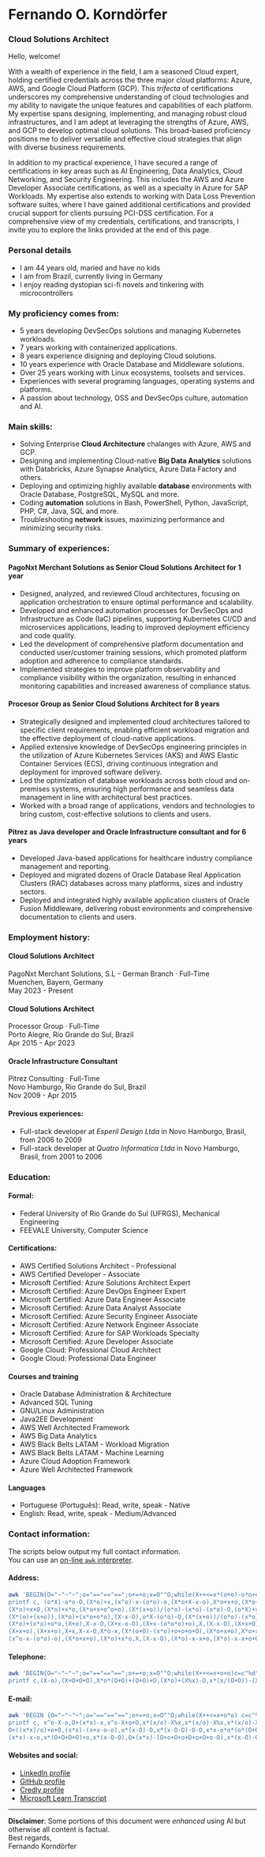 # Fernando O. Korndörfer
### Cloud Solutions Architect

Hello, welcome!

With a wealth of experience in the field, I am a seasoned Cloud expert, holding certified credentials across the three major cloud platforms: Azure, AWS, and Google Cloud Platform (GCP). This *trifecta* of certifications underscores my comprehensive understanding of cloud technologies and my ability to navigate the unique features and capabilities of each platform. My expertise spans designing, implementing, and managing robust cloud infrastructures, and I am adept at leveraging the strengths of Azure, AWS, and GCP to develop optimal cloud solutions. This broad-based proficiency positions me to deliver versatile and effective cloud strategies that align with diverse business requirements.

In addition to my practical experience, I have secured a range of certifications in key areas such as AI Engineering, Data Analytics, Cloud Networking, and Security Engineering. This includes the AWS and Azure Developer Associate certifications, as well as a specialty in Azure for SAP Workloads. My expertise also extends to working with Data Loss Prevention software suites, where I have gained additional certifications and provided crucial support for clients pursuing PCI-DSS certification. For a comprehensive view of my credentials, certifications, and transcripts, I invite you to explore the links provided at the end of this page.

### Personal details
- I am 44 years old, maried and have no kids
- I am from Brazil, currently living in Germany
- I enjoy reading dystopian sci-fi novels and tinkering with microcontrollers

### My proficiency comes from:
- 5 years developing DevSecOps solutions and managing Kubernetes workloads.
- 7 years working with containerized applications.
- 8 years experience disigning and deploying Cloud solutions.
- 10 years experience with Oracle Database and Middleware solutions.
- Over 25 years working with Linux ecosystems, toolsets and services.
- Experiences with several programing languages, operating systems and platforms.
- A passion about technology, OSS and DevSecOps culture, automation and AI.

### Main skills:
-  Solving Enterprise **Cloud Architecture** chalanges with Azure, AWS and GCP.
-  Designing and implementing Cloud-native **Big Data Analytics** solutions with Databricks, Azure Synapse Analytics, Azure Data Factory and others.
-  Deploying and optimizing highliy available **database** environments with Oracle Database, PostgreSQL, MySQL and more.
-  Coding **automation** solutions in Bash, PowerShell, Python, JavaScript, PHP, C#, Java, SQL and more.
-  Troubleshooting **network** issues, maximizing performance and minimizing security risks.

### Summary of experiences:

#### PagoNxt Merchant Solutions as Senior Cloud Solutions Architect for 1 year
- Designed, analyzed, and reviewed Cloud architectures, focusing on application orchestration to ensure optimal performance and scalability.
- Developed and enhanced automation processes for DevSecOps and Infrastructure as Code (IaC) pipelines, supporting Kubernetes CI/CD and microservices applications, leading to improved deployment efficiency and code quality.
- Led the development of comprehensive platform documentation and conducted user/customer training sessions, which promoted platform adoption and adherence to compliance standards.
- Implemented strategies to improve platform observability and compliance visibility within the organization, resulting in enhanced monitoring capabilities and increased awareness of compliance status.

#### Procesor Group as Senior Cloud Solutions Architect for 8 years
- Strategically designed and implemented cloud architectures tailored to specific client requirements, enabling efficient workload migration and the effective deployment of cloud-native applications.
- Applied extensive knowledge of DevSecOps engineering principles in the utilization of Azure Kubernetes Services (AKS) and AWS Elastic Container Services (ECS), driving continuous integration and deployment for improved software delivery.
- Led the optimization of database workloads across both cloud and on-premises systems, ensuring high performance and seamless data management in line with architectural best practices.
- Worked with a broad range of applications, vendors and technologies to bring custom, cost-effective solutions to clients and users.

#### Pitrez as Java developer and Oracle Infrastructure consultant and for 6 years
- Developed Java-based applications for healthcare industry compliance management and reporting.
- Deployed and migrated dozens of Oracle Database Real Application Clusters (RAC) databases across many platforms, sizes and industry sectors.
- Deployed and integrated highly available application clusters of Oracle Fusion Middleware, delivering robust environments and comprehensive documentation to clients and users.

### Employment history:

#### Cloud Solutions Architect
PagoNxt Merchant Solutions, S.L - German Branch · Full-Time\
Muenchen, Bayern, Germany\
May 2023 - Present

#### Cloud Solutions Architect
Processor Group · Full-Time\
Porto Alegre, Rio Grande do Sul, Brazil\
Apr 2015 - Apr 2023

#### Oracle Infrastructure Consultant
Pitrez Consulting · Full-Time\
Novo Hamburgo, Rio Grande do Sul, Brazil\
Nov 2009 - Apr 2015

#### Previous experiences:
- Full-stack developer at *Esperil Design Ltda* in Novo Hamburgo, Brasil, from 2006 to 2009
- Full-stack developer at *Quatro Informatica Ltda* in Novo Hamburgo, Brasil, from 2001 to 2006

### Education:

#### Formal:
- Federal University of Rio Grande do Sul (UFRGS), Mechanical Engineering
- FEEVALE University, Computer Science

#### Certifications:
- AWS Certified Solutions Architect - Professional
- AWS Certified Developer - Associate
- Microsoft Certified: Azure Solutions Architect Expert
- Microsoft Certified: Azure DevOps Engineer Expert
- Microsoft Certified: Azure Data Engineer Associate
- Microsoft Certified: Azure Data Analyst Associate
- Microsoft Certified: Azure Security Engineer Associate
- Microsoft Certified: Azure Network Engineer Associate
- Microsoft Certified: Azure for SAP Workloads Specialty
- Microsoft Certified: Azure Developer Associate
- Google Cloud: Professional Cloud Architect
- Google Cloud: Professional Data Engineer

#### Courses and training
- Oracle Database Administration & Architecture
- Advanced SQL Tuning
- GNU/Linux Administration
- Java2EE Development
- AWS Well Architected Framework
- AWS Big Data Analytics
- AWS Black Belts LATAM - Workload Migration
- AWS Black Belts LATAM - Machine Learning
- Azure Cloud Adoption Framework
- Azure Well Architected Framework

#### Languages
- Portuguese (Português): Read, write, speak - Native
- English: Read, write, speak - Medium/Advanced

### Contact information:

The scripts below output my full contact information.\
You can use an [on-line `awk` interpreter](https://awk.js.org/).

#### Address:
``` sh
awk 'BEGIN{O="~"~"~";o="=="=="==";o+=+o;x=O""O;while(X++<=x*(o+o)-o*o+o)c=c"%c";
printf c, (o*X)-o*o-O,(X*o)+x,(x^o)-x-(o*o)-o,(X*o+X-x-o),X*o+x+o,(X*o+x+o^o+o),
(X*o)+x+O,(X*o)+x*o,(X*o+x+o^o+o),(X*(x+o))/(o*o)-(x*o)-(o*o)-O,(o*X)+x*o+(x+O),
(X*(o)+(x+o)),(X*o)+(x*o+o*o),(X-x-O),o*X-(o*o)-O,(X*(x+o))/(o*o)-(x*o)-(o*o)-O,
(X*o)+(x*o)+o*o,(X+o),X-x-O,(X+x-o-O),(X+x-(o*o*o)+o),X,(X-x-O),(X+x+O),(X+o*o),
(X+x+o),(X+x+o),X+x,X-x-O,X*o-x,(X*(o+O)-(x*o)+o+o+o+O),(X*o+x+o),X*o+x*o,X*o+x,
(x^o-x-(o*o)-o),(X*o+x+o),(X*o)+x*o,X,(X-x-O),(X*o)-x-x+o,(X*o)-x-x+o+O,x,x+o;}';
```

#### Telephone:
``` sh
awk 'BEGIN{O="~"~"~";o="=="=="==";o+=+o;x=O""O;while(X++<=x+o+o)c=c"%d";c=substr(c,O,x+O);
printf c,(X-o),(X+O+O+O),X*o*(O+O)+(O+O)+O,(X*o)+(X%x)-O,x*(x/(O+O))-(X%x)+o,(x+O)/o+O;}';
```

#### E-mail:
``` sh
awk 'BEGIN {O="~"~"~";o="=="=="==";o+=+o;x=O""O;while(X++<=x+o*o) c=c"%c";
printf c, x^o-X-o,O+(x*x)-x,x^o-X+o+O,x*(x/o)-X%x,x*(x/o)-X%x,x*(x/o)-X%x,
O+((x*x)/o)+o+O,(x*x)-(x+x-o-o),x*(x-O)-O,x*(x-O-O)-O-O,x*x-o*o*(o*(O+O)),
(x*x)-x-o,x*(O+O+O+O)+o,x*(x-O-O),O+(x*x)-(O+o+O+o+O+o+O+o-O),x*(x-O)-O}';
```

#### Websites and social:
- [LinkedIn profile](https://www.linkedin.com/in/fok666/)
- [GitHub profile](https://github.com/fok666/)
- [Credly profile](https://www.credly.com/users/fernando-korndorfer)
- [Microsoft Learn Transcript](https://learn.microsoft.com/en-us/users/fernandokorndorfer/transcript/d5l14t3yjkrroyo?source=docs)

---
**Disclaimer**: Some portions of this document were *enhanced* using AI but otherwise all content is factual.\
Best regards,\
Fernando Korndörfer
